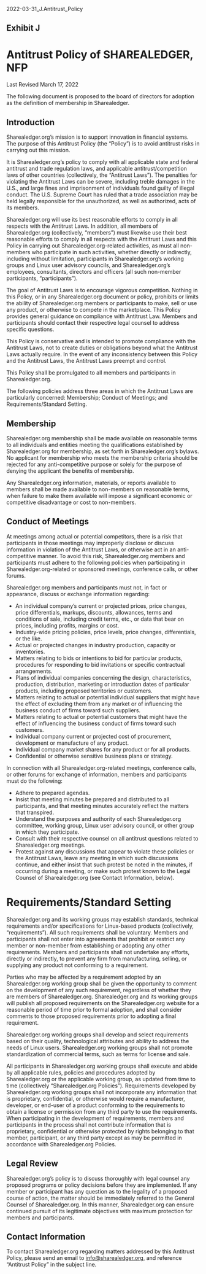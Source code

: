 2022-03-31_J.Antitrust_Policy

## Exhibit J
# Antitrust Policy of SHAREALEDGER, NFP

Last Revised March 17, 2022

The following document is proposed to the board of directors for adoption as the definition of membership in Sharealedger.

## Introduction
Sharealedger.org’s mission is to support innovation in financial systems. The purpose of this Antitrust Policy (the “Policy”) is to avoid antitrust risks in carrying out this mission.

It is Sharealedger.org’s policy to comply with all applicable state and federal antitrust and trade regulation laws, and applicable antitrust/competition laws of other countries (collectively, the “Antitrust Laws”).  The penalties for violating the Antitrust Laws can be severe, including treble damages in the U.S., and large fines and imprisonment of individuals found guilty of illegal conduct.  The U.S. Supreme Court has ruled that a trade association may be held legally responsible for the unauthorized, as well as authorized, acts of its members.

Sharealedger.org will use its best reasonable efforts to comply in all respects with the Antitrust Laws.  In addition, all members of Sharealedger.org (collectively, “members”) must likewise use their best reasonable efforts to comply in all respects with the Antitrust Laws and this Policy in carrying out Sharealedger.org-related activities, as must all non-members who participate in such activities, whether directly or indirectly, including without limitation, participants in Sharealedger.org’s working groups and Linux user advisory councils, and Sharealedger.org’s employees, consultants, directors and officers (all such non-member participants, “participants”).

The goal of Antitrust Laws is to encourage vigorous competition.  Nothing in this Policy, or in any Sharealedger.org document or policy, prohibits or limits the ability of Sharealedger.org members or participants to make, sell or use any product, or otherwise to compete in the marketplace.  This Policy provides general guidance on compliance with Antitrust Law.  Members and participants should contact their respective legal counsel to address specific questions.

This Policy is conservative and is intended to promote compliance with the Antitrust Laws, not to create duties or obligations beyond what the Antitrust Laws actually require.  In the event of any inconsistency between this Policy and the Antitrust Laws, the Antitrust Laws preempt and control.

This Policy shall be promulgated to all members and participants in Sharealedger.org.

The following policies address three areas in which the Antitrust Laws are particularly concerned: Membership; Conduct of Meetings; and Requirements/Standard Setting.

## Membership
Sharealedger.org membership shall be made available on reasonable terms to all individuals and entities meeting the qualifications established by Sharealedger.org for membership, as set forth in Sharealedger.org’s bylaws.  No applicant for membership who meets the membership criteria should be rejected for any anti-competitive purpose or solely for the purpose of denying the applicant the benefits of membership.

Any Sharealedger.org information, materials, or reports available to members shall be made available to non-members on reasonable terms, when failure to make them available will impose a significant economic or competitive disadvantage or cost to non-members.

## Conduct of Meetings
At meetings among actual or potential competitors, there is a risk that participants in those meetings may improperly disclose or discuss information in violation of the Antitrust Laws, or otherwise act in an anti-competitive manner.  To avoid this risk, Sharealedger.org members and participants must adhere to the following policies when participating in Sharealedger.org-related or sponsored meetings, conference calls, or other forums.

Sharealedger.org members and participants must not, in fact or appearance, discuss or exchange information regarding:
- An individual company’s current or projected prices, price changes, price differentials, markups, discounts, allowances, terms and conditions of sale, including credit terms, etc., or data that bear on prices, including profits, margins or cost.
- Industry-wide pricing policies, price levels, price changes, differentials, or the like.
- Actual or projected changes in industry production, capacity or inventories.
- Matters relating to bids or intentions to bid for particular products, procedures for responding to bid invitations or specific contractual arrangements.
- Plans of individual companies concerning the design, characteristics, production, distribution, marketing or introduction dates of particular products, including proposed territories or customers.
- Matters relating to actual or potential individual suppliers that might have the effect of excluding them from any market or of influencing the business conduct of firms toward such suppliers.
- Matters relating to actual or potential customers that might have the effect of influencing the business conduct of firms toward such customers.
- Individual company current or projected cost of procurement, development or manufacture of any product.
- Individual company market shares for any product or for all products.
- Confidential or otherwise sensitive business plans or strategy.

In connection with all Sharealedger.org-related meetings, conference calls, or other forums for exchange of information, members and participants must do the following:
- Adhere to prepared agendas.
- Insist that meeting minutes be prepared and distributed to all participants, and that meeting minutes accurately reflect the matters that transpired.
- Understand the purposes and authority of each Sharealedger.org committee, working group, Linux user advisory council, or other group in which they participate.
- Consult with their respective counsel on all antitrust questions related to Sharealedger.org meetings.
- Protest against any discussions that appear to violate these policies or the Antitrust Laws, leave any meeting in which such discussions continue, and either insist that such protest be noted in the minutes, if occurring during a meeting, or make such protest known to the Legal Counsel of Sharealedger.org (see Contact Information, below).

# Requirements/Standard Setting
Sharealedger.org and its working groups may establish standards, technical requirements and/or specifications for Linux-based products (collectively, “requirements”).  All such requirements shall be voluntary.  Members and participants shall not enter into agreements that prohibit or restrict any member or non-member from establishing or adopting any other requirements.  Members and participants shall not undertake any efforts, directly or indirectly, to prevent any firm from manufacturing, selling, or supplying any product not conforming to a requirement.

Parties who may be affected by a requirement adopted by an Sharealedger.org working group shall be given the opportunity to comment on the development of any such requirement, regardless of whether they are members of Sharealedger.org.  Sharealedger.org and its working groups will publish all proposed requirements on the Sharealedger.org website for a reasonable period of time prior to formal adoption, and shall consider comments to those proposed requirements prior to adopting a final requirement.

Sharealedger.org working groups shall develop and select requirements based on their quality, technological attributes and ability to address the needs of Linux users.  Sharealedger.org working groups shall not promote standardization of commercial terms, such as terms for license and sale.

All participants in Sharealedger.org working groups shall execute and abide by all applicable rules, policies and procedures adopted by Sharealedger.org or the applicable working group, as updated from time to time (collectively “Sharealedger.org Policies”).  Requirements developed by Sharealedger.org working groups shall not incorporate any information that is proprietary, confidential, or otherwise would require a manufacturer, developer, or end-user of a product conforming to the requirements to obtain a license or permission from any third party to use the requirements.  When participating in the development of requirements, members and participants in the process shall not contribute information that is proprietary, confidential or otherwise protected by rights belonging to that member, participant, or any third party except as may be permitted in accordance with Sharealedger.org Policies.

## Legal Review
Sharealedger.org’s policy is to discuss thoroughly with legal counsel any proposed programs or policy decisions before they are implemented.  If any member or participant has any question as to the legality of a proposed course of action, the matter should be immediately referred to the General Counsel of Sharealedger.org.  In this manner, Sharealedger.org can ensure continued pursuit of its legitimate objectives with maximum protection for members and participants.

## Contact Information
To contact Sharealedger.org regarding matters addressed by this Antitrust Policy, please send an email to info@sharealedger.org, and reference “Antitrust Policy” in the subject line.
